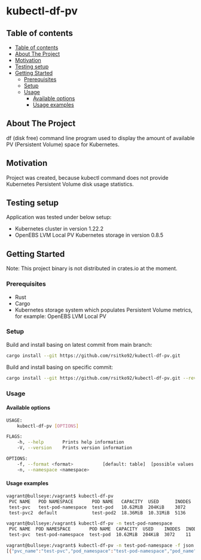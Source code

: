 <!-- omit in toc -->
# kubectl-df-pv

## Table of contents
- [Table of contents](#table-of-contents)
- [About The Project](#about-the-project)
- [Motivation](#motivation)
- [Testing setup](#testing-setup)
- [Getting Started](#getting-started)
  - [Prerequisites](#prerequisites)
  - [Setup](#setup)
  - [Usage](#usage)
    - [Available options](#available-options)
    - [Usage examples](#usage-examples)

## About The Project
df (disk free) command line program used to display the amount of available PV (Persistent Volume) space for Kubernetes.

## Motivation
Project was created, because kubectl command does not provide Kubernetes Persistent Volume disk usage statistics.

## Testing setup
Application was tested under below setup:
- Kubernetes cluster in version 1.22.2
- OpenEBS LVM Local PV Kubernetes storage in version 0.8.5

## Getting Started
Note: This project binary is not distributed in crates.io at the moment.

### Prerequisites
- Rust
- Cargo
- Kubernetes storage system which populates Persistent Volume metrics, for example: OpenEBS LVM Local PV

### Setup
Build and install basing on latest commit from main branch:
```bash
cargo install --git https://github.com/rsitko92/kubectl-df-pv.git
```

Build and install basing on specific commit:
```bash
cargo install --git https://github.com/rsitko92/kubectl-df-pv.git --rev 57ca198321ca2dfff30824f17e81f92c66035c55
```

### Usage

#### Available options

```bash
USAGE:
    kubectl-df-pv [OPTIONS]

FLAGS:
    -h, --help       Prints help information
    -V, --version    Prints version information

OPTIONS:
    -f, --format <format>           [default: table]  [possible values: table, json]
    -n, --namespace <namespace>
```

#### Usage examples

```bash
vagrant@bullseye:/vagrant$ kubectl-df-pv
 PVC NAME   POD NAMESPACE       POD NAME   CAPACITY  USED      INODES  INODES USED  INODES FREE
 test-pvc   test-pod-namespace  test-pod   10.62MiB  204KiB    3072    11           3061
 test-pvc2  default             test-pod2  18.36MiB  10.31MiB  5136    11           5125
```

```bash
vagrant@bullseye:/vagrant$ kubectl-df-pv -n test-pod-namespace
 PVC NAME  POD NAMESPACE       POD NAME  CAPACITY  USED    INODES  INODES USED  INODES FREE
 test-pvc  test-pod-namespace  test-pod  10.62MiB  204KiB  3072    11           3061
```

```bash
vagrant@bullseye:/vagrant$ kubectl-df-pv -n test-pod-namespace -f json
[{"pvc_name":"test-pvc","pod_namespace":"test-pod-namespace","pod_name":"test-pod","capacity_bytes":11131904,"used_bytes":208896,"inodes_free":3061,"inodes":3072,"inodes_used":11}]
```
